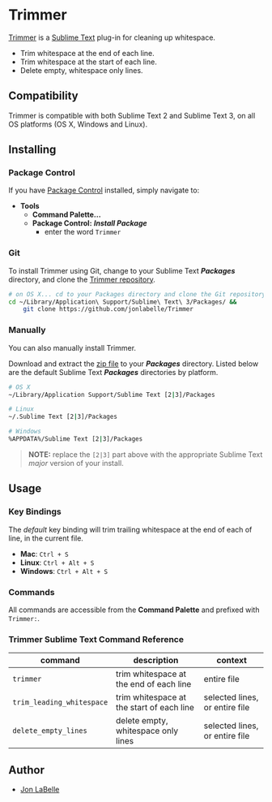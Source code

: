 Trimmer
=======

[Trimmer](http://jonlabelle.github.io/Trimmer/) is a [Sublime Text](http://www.sublimetext.com) plug-in for cleaning up whitespace.

- Trim whitespace at the end of each line.
- Trim whitespace at the start of each line.
- Delete empty, whitespace only lines.

## Compatibility

Trimmer is compatible with both Sublime Text 2 and Sublime Text 3, on all OS platforms (OS X, Windows and Linux).

## Installing

### Package Control

If you have [Package Control](https://sublime.wbond.net) installed, simply navigate to:

- **Tools**
    - **Command Palette...**
    - **Package Control:** ***Install Package***
        - enter the word `Trimmer`

### Git

To install Trimmer using Git, change to your Sublime Text ***Packages*** directory, and clone the [Trimmer repository](https://github.com/jonlabelle/Trimmer).

```sh
# on OS X... cd to your Packages directory and clone the Git repository
cd ~/Library/Application\ Support/Sublime\ Text\ 3/Packages/ &&
    git clone https://github.com/jonlabelle/Trimmer
```

### Manually

You can also manually install Trimmer.

Download and extract the [zip file](https://github.com/jonlabelle/Trimmer/zipball/master) to your ***Packages*** directory. Listed below are the default Sublime Text ***Packages*** directories by platform.

```sh
# OS X
~/Library/Application Support/Sublime Text [2|3]/Packages

# Linux
~/.Sublime Text [2|3]/Packages

# Windows
%APPDATA%/Sublime Text [2|3]/Packages
```

> **NOTE:** replace the `[2|3]` part above with the appropriate Sublime Text *major* version of your install.

## Usage

### Key Bindings

The *default* key binding will trim trailing whitespace at the end of each of line, in the current file.

- **Mac**: `Ctrl + S`
- **Linux**: `Ctrl + Alt + S`
- **Windows**: `Ctrl + Alt + S`

### Commands

All commands are accessible from the **Command Palette** and prefixed with `Trimmer:`.

### Trimmer Sublime Text Command Reference

|          command          |                description                |            context             |
| ------------------------- | ----------------------------------------- | ------------------------------ |
| `trimmer`                 | trim whitespace at the end of each line   | entire file                    |
| `trim_leading_whitespace` | trim whitespace at the start of each line | selected lines, or entire file |
| `delete_empty_lines`      | delete empty, whitespace only lines       | selected lines, or entire file |


## Author

- [Jon LaBelle](http://jonlabelle.com/)
